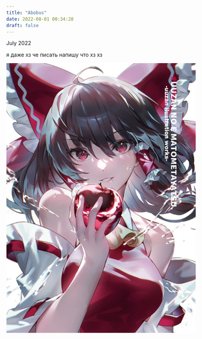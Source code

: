```yaml
---
title: "Abobus"
date: 2022-08-01 00:34:28
draft: false
---
```


July 2022

я даже хз че писать
напишу что хз
хз

![](/img/vk/sqQ6_1cLimc.jpg)
